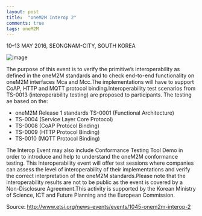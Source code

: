 ```yaml
---
layout: post
title:  "oneM2M Interop 2"
comments: true
tags: oneM2M
---
```


10–13 MAY 2016, SEONGNAM-CITY, SOUTH KOREA

![image](https://user-images.githubusercontent.com/111643/115670579-8823f300-a384-11eb-8363-f1f6cfa97272.png)

The purpose of this event is to verify the primitive’s interoperability as defined in the oneM2M standards and to check end-to-end functionality on oneM2M interfaces Mca and Mcc.The implementations will have to support CoAP, HTTP and MQTT protocol binding.Interoperability test scenarios from TS-0013 (interoperability testing) are proposed to participants. The testing ae based on the:
* oneM2M Release 1 standards TS-0001 (Functional Architecture)
* TS-0004 (Service Layer Core Protocol)
* TS-0008 (CoAP Protocol Binding)
* TS-0009 (HTTP Protocol Binding)
* TS-0010 (MQTT Protocol Binding)

The Interop Event may also include Conformance Testing Tool Demo in order to introduce and help to understand the oneM2M conformance testing. This Interoperability event will offer test sessions where companies can assess the level of interoperability of their implementations and verify the correct interpretation of the oneM2M standards.Please note that the interoperability results are not to be public as the event is covered by a Non-Disclosure Agreement.This activity is supported by the Korean Ministry of Science, ICT and Future Planning and the European Commission.

Source: http://www.etsi.org/news-events/events/1045-onem2m-interop-2

